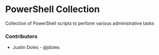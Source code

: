 # PowerShell Collection
Collection of PowerShell scripts to perform various administrative tasks

### Contributors ###
* Justin Doles - @jdoles
